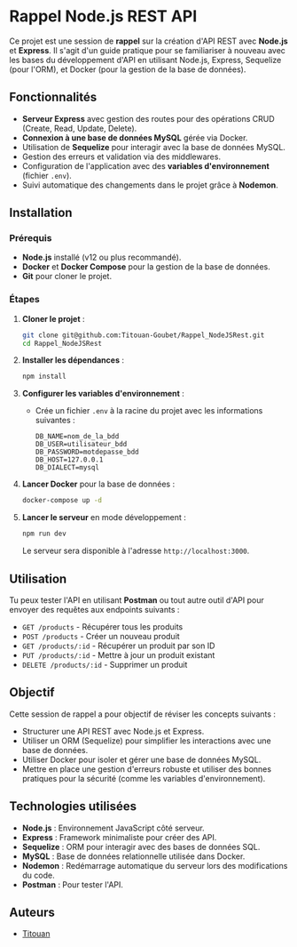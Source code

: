 # Rappel Node.js REST API

Ce projet est une session de **rappel** sur la création d'API REST avec **Node.js** et **Express**. Il s'agit d'un guide pratique pour se familiariser à nouveau avec les bases du développement d'API en utilisant Node.js, Express, Sequelize (pour l'ORM), et Docker (pour la gestion de la base de données).

## Fonctionnalités

- **Serveur Express** avec gestion des routes pour des opérations CRUD (Create, Read, Update, Delete).
- **Connexion à une base de données MySQL** gérée via Docker.
- Utilisation de **Sequelize** pour interagir avec la base de données MySQL.
- Gestion des erreurs et validation via des middlewares.
- Configuration de l'application avec des **variables d'environnement** (fichier `.env`).
- Suivi automatique des changements dans le projet grâce à **Nodemon**.

## Installation

### Prérequis

- **Node.js** installé (v12 ou plus recommandé).
- **Docker** et **Docker Compose** pour la gestion de la base de données.
- **Git** pour cloner le projet.

### Étapes

1. **Cloner le projet** :

   ```bash
   git clone git@github.com:Titouan-Goubet/Rappel_NodeJSRest.git
   cd Rappel_NodeJSRest
   ```

2. **Installer les dépendances** :

   ```bash
   npm install
   ```

3. **Configurer les variables d'environnement** :

   - Crée un fichier `.env` à la racine du projet avec les informations suivantes :
     ```
     DB_NAME=nom_de_la_bdd
     DB_USER=utilisateur_bdd
     DB_PASSWORD=motdepasse_bdd
     DB_HOST=127.0.0.1
     DB_DIALECT=mysql
     ```

4. **Lancer Docker** pour la base de données :

   ```bash
   docker-compose up -d
   ```

5. **Lancer le serveur** en mode développement :

   ```bash
   npm run dev
   ```

   Le serveur sera disponible à l'adresse `http://localhost:3000`.

## Utilisation

Tu peux tester l'API en utilisant **Postman** ou tout autre outil d'API pour envoyer des requêtes aux endpoints suivants :

- `GET /products` - Récupérer tous les produits
- `POST /products` - Créer un nouveau produit
- `GET /products/:id` - Récupérer un produit par son ID
- `PUT /products/:id` - Mettre à jour un produit existant
- `DELETE /products/:id` - Supprimer un produit

## Objectif

Cette session de rappel a pour objectif de réviser les concepts suivants :

- Structurer une API REST avec Node.js et Express.
- Utiliser un ORM (Sequelize) pour simplifier les interactions avec une base de données.
- Utiliser Docker pour isoler et gérer une base de données MySQL.
- Mettre en place une gestion d'erreurs robuste et utiliser des bonnes pratiques pour la sécurité (comme les variables d'environnement).

## Technologies utilisées

- **Node.js** : Environnement JavaScript côté serveur.
- **Express** : Framework minimaliste pour créer des API.
- **Sequelize** : ORM pour interagir avec des bases de données SQL.
- **MySQL** : Base de données relationnelle utilisée dans Docker.
- **Nodemon** : Redémarrage automatique du serveur lors des modifications du code.
- **Postman** : Pour tester l'API.

## Auteurs

- [Titouan](https://github.com/Titouan-Goubet)
